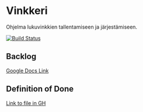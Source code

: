 ﻿# Vinkkeri
Ohjelma lukuvinkkien tallentamiseen ja järjestämiseen.

[![Build Status](https://travis-ci.com/nicohi/ryhmaryhma.svg?branch=master)](https://travis-ci.com/nicohi/ryhmaryhma)

## Backlog
[Google Docs Link](https://docs.google.com/spreadsheets/d/1UvyBTv1gYbayRUFBpsKucNMu47pkcVWUs_SA5q2V9Y0/edit?usp=sharing)

## Definition of Done
[Link to file in GH](https://github.com/nicohi/ryhmaryhma/blob/master/DOD.md)
